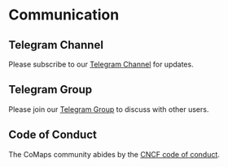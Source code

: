 # Communication

## Telegram Channel

Please subscribe to our [Telegram Channel](https://t.me/CoMapsApp) for updates.

## Telegram Group

Please join our [Telegram Group](https://t.me/CoMaps_EN) to discuss with other users.

## Code of Conduct

The CoMaps community abides by the [CNCF code of conduct](CODE_OF_CONDUCT.md).
